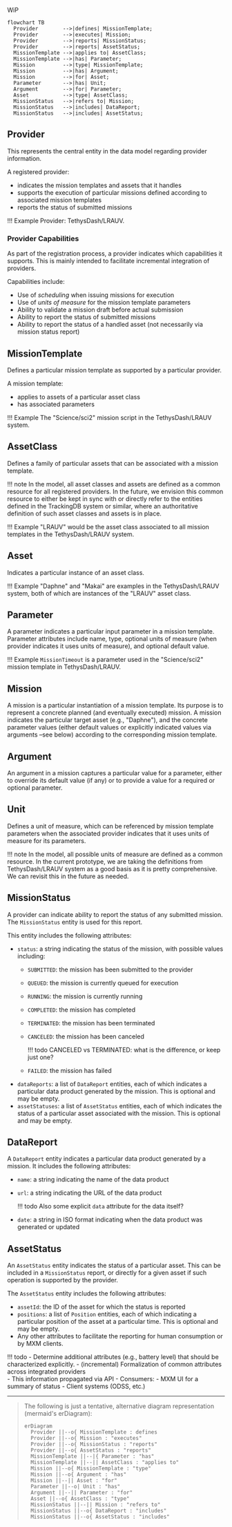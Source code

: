[//]: # (hmm mermaid's erDiagram is not very nice)

WiP

```mermaid
flowchart TB
  Provider        -->|defines| MissionTemplate;
  Provider        -->|executes| Mission;
  Provider        -->|reports| MissionStatus;
  Provider        -->|reports| AssetStatus;
  MissionTemplate -->|applies to| AssetClass;
  MissionTemplate -->|has| Parameter;
  Mission         -->|type| MissionTemplate;
  Mission         -->|has| Argument;
  Mission         -->|for| Asset;
  Parameter       -->|has| Unit;
  Argument        -->|for| Parameter;
  Asset           -->|type| AssetClass;
  MissionStatus   -->|refers to| Mission;
  MissionStatus   -->|includes| DataReport;
  MissionStatus   -->|includes| AssetStatus;
```

## Provider

This represents the central entity in the data model regarding provider information.

A registered provider:

- indicates the mission templates and assets that it handles
- supports the execution of particular missions defined according to associated mission templates
- reports the status of submitted missions

!!! Example
    Provider: TethysDash/LRAUV.

### Provider Capabilities

As part of the registration process, a provider indicates which capabilities it supports.
This is mainly intended to facilitate incremental integration of providers.

Capabilities include:

- Use of _scheduling_ when issuing missions for execution
- Use of _units of measure_ for the mission template parameters 
- Ability to validate a mission draft before actual submission
- Ability to report the status of submitted missions
- Ability to report the status of a handled asset (not necessarily via mission status report)


## MissionTemplate

Defines a particular mission template as supported by a particular provider.

A mission template:

- applies to assets of a particular asset class
- has associated parameters

!!! Example
    The "Science/sci2" mission script in the TethysDash/LRAUV system.

## AssetClass

Defines a family of particular assets that can be associated with a mission template.

!!! note
    In the model, all asset classes and assets are defined as a common resource for all registered providers.
    In the future, we envision this common resource to either be kept in sync with or 
    directly refer to the entities defined in the TrackingDB system or similar,
    where an authoritative definition of such asset classes and assets is in place.

!!! Example
    "LRAUV" would be the asset class associated to all mission templates in the TethysDash/LRAUV system.

## Asset

Indicates a particular instance of an asset class.

!!! Example
    "Daphne" and "Makai" are examples in the TethysDash/LRAUV system,
    both of which are instances of the "LRAUV" asset class.

## Parameter

A parameter indicates a particular input parameter in a mission template. Parameter attributes include name, type,
optional units of measure (when provider indicates it uses units of measure), and optional default value.

!!! Example
    `MissionTimeout` is a parameter used in the "Science/sci2" mission template in TethysDash/LRAUV.

## Mission

A mission is a particular instantiation of a mission template. Its purpose is to represent a concrete planned (and
eventually executed) mission. A mission indicates the particular target asset (e.g., "Daphne"), and the concrete
parameter values (either default values or explicitly indicated values via arguments –see below) according to the
corresponding mission template.

## Argument

An argument in a mission captures a particular value for a parameter, either to override its default value (if any) or
to provide a value for a required or optional parameter.

## Unit

Defines a unit of measure, which can be referenced by mission template parameters when the associated
provider indicates that it uses units of measure for its parameters.

!!! note
    In the model, all possible units of measure are defined as a common resource.
    In the current prototype, we are taking the definitions from TethysDash/LRAUV system
    as a good basis as it is pretty comprehensive. We can revisit this in the future as needed.

## MissionStatus

A provider can indicate ability to report the status of any submitted mission.
The `MissionStatus` entity is used for this report.

This entity includes the following attributes:

- `status`: a string indicating the status of the mission, with possible values including:
    - `SUBMITTED`: the mission has been submitted to the provider
    - `QUEUED`: the mission is currently queued for execution
    - `RUNNING`: the mission is currently running
    - `COMPLETED`: the mission has completed
    - `TERMINATED`: the mission has been terminated
    - `CANCELED`: the mission has been canceled
      
        !!! todo
            CANCELED vs TERMINATED: what is the difference, or keep just one?

    - `FAILED`: the mission has failed
- `dataReports`: a list of `DataReport` entities, each of which indicates a particular data product
  generated by the mission. This is optional and may be empty.
- `assetStatuses`: a list of `AssetStatus` entities, each of which indicates the status of a particular
  asset associated with the mission. This is optional and may be empty.

## DataReport

A `DataReport` entity indicates a particular data product generated by a mission. It includes the following attributes:

- `name`: a string indicating the name of the data product
- `url`: a string indicating the URL of the data product
      
    !!! todo
        Also some explicit `data` attribute for the data itself?

- `date`: a string in ISO format indicating when the data product was generated or updated


## AssetStatus

An `AssetStatus` entity indicates the status of a particular asset.
This can be included in a `MissionStatus` report, or directly for a given asset
if such operation is supported by the provider.

The `AssetStatus` entity includes the following attributes:

- `assetId`: the ID of the asset for which the status is reported
- `positions`: a list of `Position` entities, each of which indicating a particular position of the asset
  at a particular time. This is optional and may be empty.
- Any other attributes to facilitate the reporting for human consumption or by MXM clients.

!!! todo
    - Determine additional attributes (e.g., battery level) that should be characterized explicitly.
    - (incremental) Formalization of common attributes across integrated providers  
    - This information propagated via API 
    - Consumers:
        - MXM UI for a summary of status
        - Client systems (ODSS, etc.)

---

> The following is just a tentative, alternative diagram representation
> (mermaid's erDiagram):
> 
> ```mermaid
> erDiagram
>   Provider ||--o{ MissionTemplate : defines
>   Provider ||--o{ Mission : "executes"
>   Provider ||--o{ MissionStatus : "reports"
>   Provider ||--o{ AssetStatus : "reports"
>   MissionTemplate ||--|{ Parameter : "has"
>   MissionTemplate ||--|| AssetClass : "applies to"
>   Mission ||--o{ MissionTemplate : "type"
>   Mission ||--o{ Argument : "has"
>   Mission ||--|| Asset : "for"
>   Parameter ||--o| Unit : "has"
>   Argument ||--|| Parameter : "for"
>   Asset ||--o{ AssetClass : "type"
>   MissionStatus ||--|| Mission : "refers to"
>   MissionStatus ||--o{ DataReport : "includes"
>   MissionStatus ||--o{ AssetStatus : "includes"
> ```
